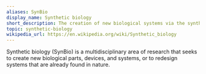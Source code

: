 ```yaml
---
aliases: SynBio
display_name: Synthetic biology
short_description: The creation of new biological systems via the synthesis or assembly of artificial or natural components.
topic: synthetic-biology
wikipedia_url: https://en.wikipedia.org/wiki/Synthetic_biology
---
```


Synthetic biology (SynBio) is a multidisciplinary area of research that seeks to create new biological parts, devices, and systems, or to redesign systems that are already found in nature.
